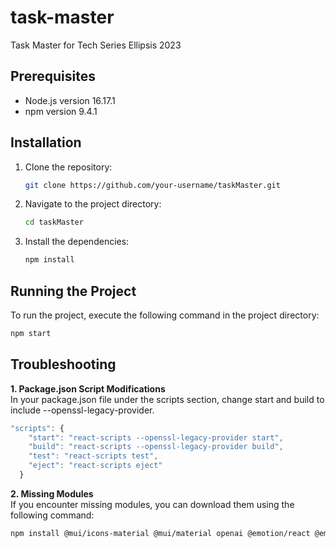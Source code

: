 # task-master
Task Master for Tech Series Ellipsis 2023

## Prerequisites

- Node.js version 16.17.1
- npm version 9.4.1

## Installation

1. Clone the repository:

    ```bash
    git clone https://github.com/your-username/taskMaster.git
    ```

2. Navigate to the project directory:

    ```bash
    cd taskMaster
    ```

3. Install the dependencies:

    ```bash
    npm install
    ```

## Running the Project

To run the project, execute the following command in the project directory:

```bash
npm start
```

## Troubleshooting

**1. Package.json Script Modifications**<br>
In your package.json file under the scripts section, change start and build to include --openssl-legacy-provider.

```javascript
"scripts": {
    "start": "react-scripts --openssl-legacy-provider start",
    "build": "react-scripts --openssl-legacy-provider build",
    "test": "react-scripts test",
    "eject": "react-scripts eject"
  }
```

**2. Missing Modules**<br>
If you encounter missing modules, you can download them using the following command:
```bash
npm install @mui/icons-material @mui/material openai @emotion/react @emotion/styled
```